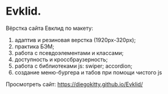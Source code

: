 # Evklid.
Вёрстка сайта Евклид по макету:
1) адаптив и резиновая верстка (1920px-320px);
2) практика БЭМ;
3) работа с псевдоэлементами и классами;
4) доступность и кроссбраузерность;
5) работа с библиотеками js: swiper; accordion;
6) создание меню-бургера и табов при помощи чистого js

Просмотреть сайт:
 https://diegokitty.github.io/Evklid/


